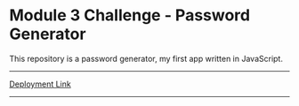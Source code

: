 # Module 3 Challenge - Password Generator


This repository is a password generator, my first app written in JavaScript.

---

[Deployment Link](https://agoetz4407.github.io/password-generator)

---
